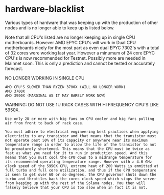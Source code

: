 # hardware-blacklist

Various types of hardware that was keeping up with the production of other nodes and is no longer able to keep up is listed below. 

Note that all CPU's listed are no longer keeping up in single CPU motherboards. However AMD EPYC CPU's will work in Dual CPU motherboards nicely for the most part as even dual EPYC 7302's with a total of 32 cores  were working last year. However a minumum of 24 core EPYC CPU's is now recommended for Testnet. Possibly more are needed in Mainnet soon. This is only a prediction and cannot be tested or accurately forecast.
    
NO LONGER WORKING IN SINGLE CPU
    
    AMD CPU'S SLOWER THAN RYZEN 3700X (WILL NO LONGER WORK)
    AMD 3700X
    AMD 3900X (MARGINAL AS IT MAY BARELY WORK NOW)
    
WARNING: DO NOT USE 1U RACK CASES WITH HI FREQUENCY CPU'S LIKE 5950X. 

    Use only 2U or more with big fans on CPU cooler and big fans pulling air from front to back of rack case.
    
    You must adhire to electrical engineering best practices when applying electricity to any transistor and that means that the transistor must not operate past 50% of its capacity or anywhere near its maximum temperature range in order to allow the life of the transistor to not be prematurely shortened. This means that the CPU must be twice as fast as what you need for it to run in production speed. And this means that you must cool the CPU down to a midrange temperature for its recommended operating temperature range. However with a 4.6 GHz clock speed of the 5950X CPU, extreme heat of 200 Watts is emmitted at full turbo and full core utilization, and thus if the CPU temperature is seen to get over 60 or so degrees, the CPU governor shuts down the turbo and throttles back the cores clock speed which stops the server from keeping up with the rest of the Solana nodes. You then will falsely believe that your CPU is too slow when in fact it is not.
    

